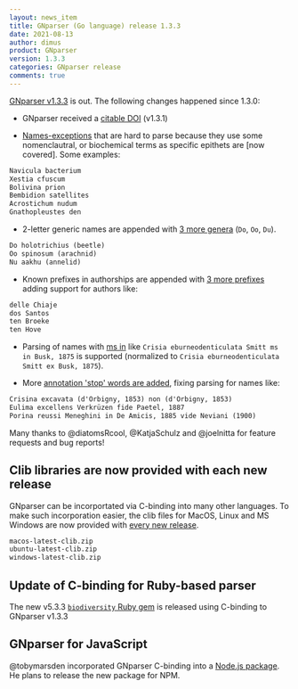 ```yaml
---
layout: news_item
title: GNparser (Go language) release 1.3.3
date: 2021-08-13
author: dimus
product: GNparser
version: 1.3.3
categories: GNparser release
comments: true
---
```


[GNparser v1.3.3] is out. The following changes happened since 1.3.0:

* GNparser received a [citable DOI] (v1.3.1)

* [Names-exceptions] that are hard to parse because they use some nomenclautral,
  or biochemical terms as specific epithets are [now covered]. Some examples:

```txt
Navicula bacterium
Xestia cfuscum
Bolivina prion
Bembidion satellites
Acrostichum nudum
Gnathopleustes den
```

* 2-letter generic names are appended with [3 more genera] (`Do`, `Oo`, `Du`).

```txt
Do holotrichius (beetle)
Oo spinosum (arachnid)
Nu aakhu (annelid)
```

* Known prefixes in authorships are appended with [3 more prefixes] adding
support for authors like:

```txt
delle Chiaje
dos Santos
ten Broeke
ten Hove
```

* Parsing of names with [ms in] like `Crisia eburneodenticulata Smitt ms in Busk, 1875` is 
supported (normalized to `Crisia eburneodenticulata Smitt ex Busk, 1875`).

* More [annotation 'stop' words are added][ms in], fixing parsing for names like:

```txt
Crisina excavata (d'Orbigny, 1853) non (d'Orbigny, 1853)
Eulima excellens Verkrüzen fide Paetel, 1887
Porina reussi Meneghini in De Amicis, 1885 vide Neviani (1900)
```

Many thanks to @diatomsRcool, @KatjaSchulz and @joelnitta for feature requests
and bug reports!

## Clib libraries are now provided with each new release

GNparser can be incorportated via C-binding into many other languages. To make
such incorporation easier, the clib files for MacOS, Linux and MS Windows are
now provided with [every new release][GNparser v1.3.3].

```txt
macos-latest-clib.zip
ubuntu-latest-clib.zip
windows-latest-clib.zip
```

## Update of C-binding for Ruby-based parser

The new v5.3.3 [`biodiversity` Ruby gem][biodiversity] is released using C-binding to
GNparser v1.3.3

## GNparser for JavaScript

@tobymarsden incorporated GNparser C-binding into a [Node.js package]. He plans to release the new package for NPM.

[GNparser v1.3.3]: https://github.com/gnames/gnparser/releases/tag/v1.3.3
[citable DOI]: https://zenodo.org/badge/DOI/10.5281/zenodo.5180412.svg
[Names-exceptions]: https://github.com/gnames/gnparser/issues/53
[3 more genera]: https://github.com/gnames/gnparser/issues/182
[3 more prefixes]: https://github.com/gnames/gnparser/issues/183
[ms in]: https://github.com/gnames/gnparser/issues/184
[biodiversity]: https://rubygems.org/gems/biodiversity
[Node.js package]: https://github.com/gnames/gnparser/issues/181
